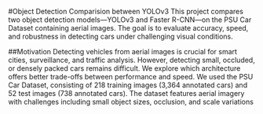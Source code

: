 #Object Detection Comparision between YOLOv3 
This project compares two object detection models—YOLOv3 and Faster R-CNN—on the PSU Car Dataset containing aerial images. The goal is to evaluate accuracy, speed, and robustness in detecting cars under challenging visual conditions.

##Motivation
Detecting vehicles from aerial images is crucial for smart cities, surveillance, and traffic analysis. However, detecting small, occluded, or densely packed cars remains difficult. We explore which architecture offers better trade-offs between performance and speed.
We used the PSU Car Dataset, consisting of 218 training images (3,364 annotated cars) and 52 test
images (738 annotated cars). The dataset features aerial imagery with challenges including small object
sizes, occlusion, and scale variations
